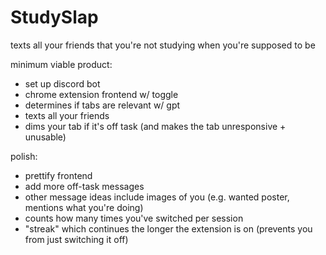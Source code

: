 # StudySlap
texts all your friends that you're not studying when you're supposed to be

minimum viable product:
- set up discord bot
- chrome extension frontend w/ toggle
- determines if tabs are relevant w/ gpt
- texts all your friends
- dims your tab if it's off task (and makes the tab unresponsive + unusable)

polish:
- prettify frontend
- add more off-task messages
- other message ideas include images of you (e.g. wanted poster, mentions what you're doing)
- counts how many times you've switched per session
- "streak" which continues the longer the extension is on (prevents you from just switching it off)
